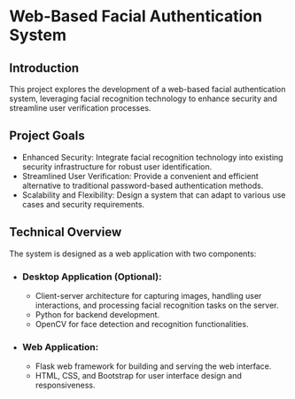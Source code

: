 # Web-Based Facial Authentication System 
## Introduction
This project explores the development of a web-based facial authentication system, leveraging facial recognition technology to enhance security and streamline user verification processes.
## Project Goals
- Enhanced Security: Integrate facial recognition technology into existing security infrastructure for robust user identification.
- Streamlined User Verification: Provide a convenient and efficient alternative to traditional password-based authentication methods.
- Scalability and Flexibility: Design a system that can adapt to various use cases and security requirements.
## Technical Overview
The system is designed as a web application with two components:
- ### Desktop Application (Optional):
  - Client-server architecture for capturing images, handling user interactions, and processing facial recognition tasks on the server.
  - Python for backend development.
  - OpenCV for face detection and recognition functionalities.
- ### Web Application:
  - Flask web framework for building and serving the web interface.
  - HTML, CSS, and Bootstrap for user interface design and responsiveness.

